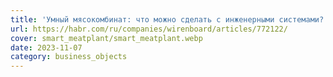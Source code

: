 ```yaml
---
title: 'Умный мясокомбинат: что можно сделать с инженерными системами?'
url: https://habr.com/ru/companies/wirenboard/articles/772122/
cover: smart_meatplant/smart_meatplant.webp
date: 2023-11-07
category: business_objects
---
```

